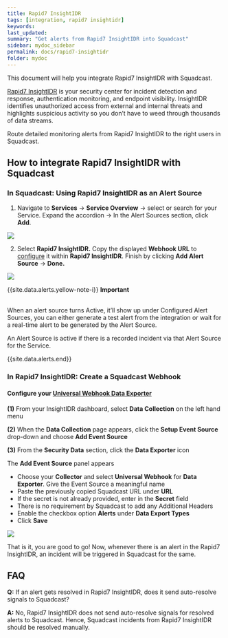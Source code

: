 ```yaml
---
title: Rapid7 InsightIDR
tags: [integration, rapid7 insightidr]
keywords: 
last_updated: 
summary: "Get alerts from Rapid7 InsightIDR into Squadcast"
sidebar: mydoc_sidebar
permalink: docs/rapid7-insightidr
folder: mydoc
---
```


This document will help you integrate Rapid7 InsightIDR with Squadcast.

<a href="https://www.rapid7.com/products/insightidr/">Rapid7 InsightIDR</a> is your security center for incident detection and response, authentication monitoring, and endpoint visibility. InsightIDR identifies unauthorized access from external and internal threats and highlights suspicious activity so you don’t have to weed through thousands of data streams.

Route detailed monitoring alerts from Rapid7 InsightIDR to the right users in Squadcast.

## How to integrate Rapid7 InsightIDR with Squadcast

### In Squadcast: Using Rapid7 InsightIDR as an Alert Source

1. Navigate to **Services** -> **Service Overview** -> select or search for your Service. Expand the accordion -> In the Alert Sources section, click **Add**.

![](<../../.gitbook/assets/Alert_Sources.png>)

2. Select **Rapid7 InsightIDR.** Copy the displayed **Webhook URL** to [configure](rapid7\_insightidr.md#in-rapid7-insightidr-create-a-squadcast-webhook) it within **Rapid7 InsightIDR**. Finish by clicking **Add Alert Source** -> **Done.**

![](<../../.gitbook/assets/Rapid7.png>)

{{site.data.alerts.yellow-note-i}}
<b>Important</b><br/><br/>
<p>When an alert source turns Active, it’ll show up under Configured Alert Sources, you can either generate a test alert from the integration or wait for a real-time alert to be generated by the Alert Source.</p>
<p>An Alert Source is active if there is a recorded incident via that Alert Source for the Service.</p>
{{site.data.alerts.end}}

### In Rapid7 InsightIDR: Create a Squadcast Webhook

#### Configure your [Universal Webhook Data Exporter](https://docs.rapid7.com/insightidr/webhook/#section-how-to-configure-this-data-exporter)

**(1)** From your InsightIDR dashboard, select **Data Collection** on the left hand menu

**(2)** When the **Data Collection** page appears, click the **Setup Event Source** drop-down and choose **Add Event Source**

**(3)** From the **Security Data** section, click the **Data Exporter** icon

The **Add Event Source** panel appears

- Choose your **Collector** and select **Universal Webhook** for **Data Exporter**.  Give the Event Source a meaningful name
- Paste the previously copied Squadcast URL under **URL**
- If the secret is not already provided, enter in the **Secret** field
- There is no requirement by Squadcast to add any Additional Headers
- Enable the checkbox option **Alerts** under **Data Export Types**
- Click **Save**

![](images/rapid7_2.png)

That is it, you are good to go! Now, whenever there is an alert in the Rapid7 InsightIDR, an incident will be triggered in Squadcast for the same.

## FAQ

**Q:** If an alert gets resolved in Rapid7 InsightIDR, does it send auto-resolve signals to Squadcast?

**A:** No, Rapid7 InsightIDR does not send auto-resolve signals for resolved alerts to Squadcast. Hence, Squadcast incidents from Rapid7 InsightIDR should be resolved manually.